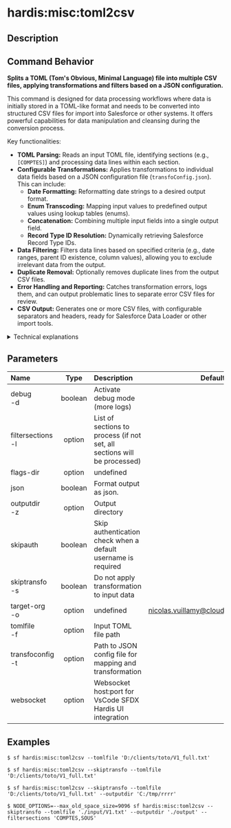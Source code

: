 <!-- This file has been generated with command 'sf hardis:doc:plugin:generate'. Please do not update it manually or it may be overwritten -->
# hardis:misc:toml2csv

## Description


## Command Behavior

**Splits a TOML (Tom's Obvious, Minimal Language) file into multiple CSV files, applying transformations and filters based on a JSON configuration.**

This command is designed for data processing workflows where data is initially stored in a TOML-like format and needs to be converted into structured CSV files for import into Salesforce or other systems. It offers powerful capabilities for data manipulation and cleansing during the conversion process.

Key functionalities:

- **TOML Parsing:** Reads an input TOML file, identifying sections (e.g., `[COMPTES]`) and processing data lines within each section.
- **Configurable Transformations:** Applies transformations to individual data fields based on a JSON configuration file (`transfoConfig.json`). This can include:
  - **Date Formatting:** Reformatting date strings to a desired output format.
  - **Enum Transcoding:** Mapping input values to predefined output values using lookup tables (enums).
  - **Concatenation:** Combining multiple input fields into a single output field.
  - **Record Type ID Resolution:** Dynamically retrieving Salesforce Record Type IDs.
- **Data Filtering:** Filters data lines based on specified criteria (e.g., date ranges, parent ID existence, column values), allowing you to exclude irrelevant data from the output.
- **Duplicate Removal:** Optionally removes duplicate lines from the output CSV files.
- **Error Handling and Reporting:** Catches transformation errors, logs them, and can output problematic lines to separate error CSV files for review.
- **CSV Output:** Generates one or more CSV files, with configurable separators and headers, ready for Salesforce Data Loader or other import tools.

<details markdown="1">
<summary>Technical explanations</summary>

The command's technical implementation involves:

- **File I/O:** Uses `fs-extra` for file system operations (reading TOML, writing CSVs, creating directories) and `readline` for efficient line-by-line processing of large TOML files.
- **Configuration Loading:** Reads and parses the `transfoConfig.json` file, which defines the mapping rules, transformations, and filters. It also loads external enum files if specified in the configuration.
- **Data Processing Pipeline:** Iterates through each line of the TOML file:
  - Identifies section headers to determine the current data context.
  - Parses data lines based on the input separator.
  - Applies filters defined in `transfoConfig` to decide whether to process or skip a line.
  - Performs data transformations (date formatting, enum lookups, concatenations) as specified in the `transfoConfig`.
  - Resolves Salesforce Record Type IDs by querying the target org using `getRecordTypeId`.
  - Formats the output CSV cells, handling special characters and separators.
  - Writes the transformed data to the appropriate CSV output stream.
- **Error Management:** Catches exceptions during transformation and logs detailed error messages, including the problematic line and the reason for the error.
- **Progress Indication:** Uses `ora` for a command-line spinner to provide visual feedback on the processing progress.
- **Statistics Collection:** Tracks various statistics, such as the number of processed lines, successful lines, error lines, and filtered lines, providing a summary at the end.
- **File Copying:** Optionally copies generated CSV files to other specified locations.
</details>


## Parameters

| Name                  |  Type   | Description                                                              |                Default                 | Required | Options |
|:----------------------|:-------:|:-------------------------------------------------------------------------|:--------------------------------------:|:--------:|:-------:|
| debug<br/>-d          | boolean | Activate debug mode (more logs)                                          |                                        |          |         |
| filtersections<br/>-l | option  | List of sections to process (if not set, all sections will be processed) |                                        |          |         |
| flags-dir             | option  | undefined                                                                |                                        |          |         |
| json                  | boolean | Format output as json.                                                   |                                        |          |         |
| outputdir<br/>-z      | option  | Output directory                                                         |                                        |          |         |
| skipauth              | boolean | Skip authentication check when a default username is required            |                                        |          |         |
| skiptransfo<br/>-s    | boolean | Do not apply transformation to input data                                |                                        |          |         |
| target-org<br/>-o     | option  | undefined                                                                | nicolas.vuillamy@cloudity.com.playnico |          |         |
| tomlfile<br/>-f       | option  | Input TOML file path                                                     |                                        |          |         |
| transfoconfig<br/>-t  | option  | Path to JSON config file for mapping and transformation                  |                                        |          |         |
| websocket             | option  | Websocket host:port for VsCode SFDX Hardis UI integration                |                                        |          |         |

## Examples

```shell
$ sf hardis:misc:toml2csv --tomlfile 'D:/clients/toto/V1_full.txt' 
```

```shell
$ sf hardis:misc:toml2csv --skiptransfo --tomlfile 'D:/clients/toto/V1_full.txt' 
```

```shell
$ sf hardis:misc:toml2csv --skiptransfo --tomlfile 'D:/clients/toto/V1_full.txt' --outputdir 'C:/tmp/rrrr'
```

```shell
$ NODE_OPTIONS=--max_old_space_size=9096 sf hardis:misc:toml2csv --skiptransfo --tomlfile './input/V1.txt' --outputdir './output' --filtersections 'COMPTES,SOUS'
```


